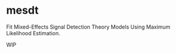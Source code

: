 # mesdt

Fit Mixed-Effects Signal Detection Theory Models Using Maximum Likelihood Estimation.

WIP
